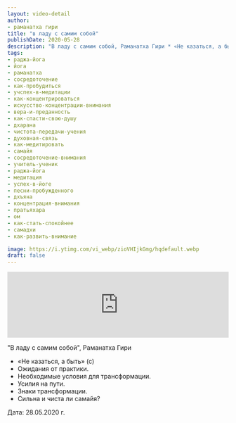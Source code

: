 ```yaml
---
layout: video-detail
author:
- раманатха гири
title: "в ладу с самим собой"
publishDate: 2020-05-28
description: "В ладу с самим собой, Раманатха Гири * «Не казаться, а быть» (с) * Ожидания от практики. * Необходимые условия для трансформации. * Усилия на пути. * Знаки трансформации. * Сильна и чиста ли самайя?   Дата  28.05.2020 г."
tags: 
- раджа-йога
- йога
- раманатха
- сосредоточение
- как-пробудиться
- учспех-в-медитации
- как-концентрироваться
- искусство-концентрации-внимания
- вера-и-преданность
- как-спасти-свою-душу
- дхарана
- чистота-передачи-учения
- духовная-связь
- как-медитировать
- самайя
- сосредоточение-внимания
- учитель-ученик
- раджа-йога
- медитация
- успех-в-йоге
- песни-пробужденного
- дхъяна
- концентрация-внимания
- пратьяхара
- ом
- как-стать-спокойнее
- самадхи
- как-развить-внимание

image: https://i.ytimg.com/vi_webp/zioVHIjkGmg/hqdefault.webp
draft: false
---
```


<iframe width="100%" src="https://www.youtube.com/embed/zioVHIjkGmg" frameborder="0" allowfullscreen=""></iframe> 

 "В ладу с самим собой", Раманатха Гири

* «Не казаться, а быть» (с)
* Ожидания от практики.
* Необходимые условия для трансформации.
* Усилия на пути.
* Знаки трансформации.
* Сильна и чиста ли самайя?

  
 Дата: 28.05.2020 г.

  

 